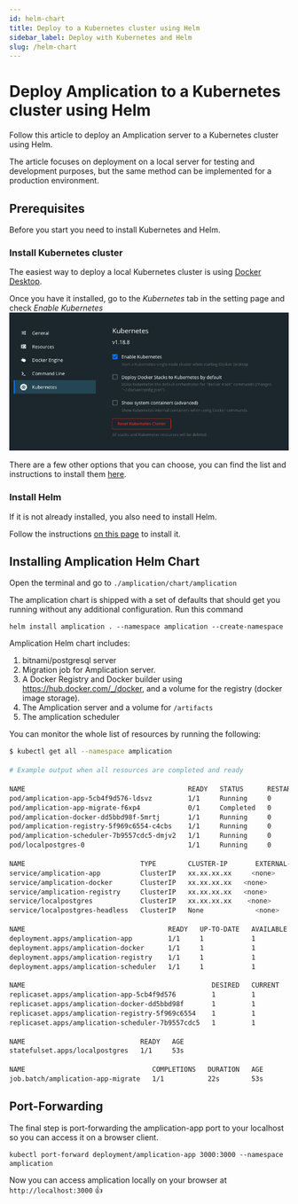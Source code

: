 ```yaml
---
id: helm-chart
title: Deploy to a Kubernetes cluster using Helm
sidebar_label: Deploy with Kubernetes and Helm
slug: /helm-chart
---
```


# Deploy Amplication to a Kubernetes cluster using Helm

Follow this article to deploy an Amplication server to a Kubernetes cluster using Helm.

The article focuses on deployment on a local server for testing and development purposes, but the same method can be implemented for a production environment.

## Prerequisites

Before you start you need to install Kubernetes and Helm.

### Install Kubernetes cluster

The easiest way to deploy a local Kubernetes cluster is using [Docker Desktop](https://www.docker.com/products/docker-desktop).

Once you have it installed, go to the _Kubernetes_ tab in the setting page and check _Enable Kubernetes_
![enable Kubernetes](./assets/helm-chart/enable-kubernetes.png)

There are a few other options that you can choose, you can find the list and instructions to install them [here](https://kubernetes.io/docs/tasks/tools).

### Install Helm

If it is not already installed, you also need to install Helm.

Follow the instructions [on this page](https://helm.sh/docs/intro/install/) to install it.

## Installing Amplication Helm Chart

Open the terminal and go to `./amplication/chart/amplication`

The amplication chart is shipped with a set of defaults that should get you running without any additional configuration.
Run this command

```
helm install amplication . --namespace amplication --create-namespace
```

Amplication Helm chart includes:

1. bitnami/postgresql server
2. Migration job for Amplication server.
3. A Docker Registry and Docker builder using https://hub.docker.com/_/docker, and a volume for the registry (docker image storage).
4. The Amplication server and a volume for `/artifacts`
5. The amplication scheduler

You can monitor the whole list of resources by running the following:

```sh
$ kubectl get all --namespace amplication

# Example output when all resources are completed and ready

NAME                                         READY   STATUS      RESTARTS   AGE
pod/amplication-app-5cb4f9d576-ldsvz         1/1     Running     0          53s
pod/amplication-app-migrate-f6xp4            0/1     Completed   0          53s
pod/amplication-docker-dd5bbd98f-5mrtj       1/1     Running     0          53s
pod/amplication-registry-5f969c6554-c4cbs    1/1     Running     0          53s
pod/amplication-scheduler-7b9557cdc5-dmjv2   1/1     Running     0          53s
pod/localpostgres-0                          1/1     Running     0          53s

NAME                             TYPE        CLUSTER-IP       EXTERNAL-IP   PORT(S)    AGE
service/amplication-app          ClusterIP   xx.xx.xx.xx     <none>        3000/TCP   53s
service/amplication-docker       ClusterIP   xx.xx.xx.xx   <none>        2375/TCP   53s
service/amplication-registry     ClusterIP   xx.xx.xx.xx   <none>        5000/TCP   53s
service/localpostgres            ClusterIP   xx.xx.xx.xx    <none>        5432/TCP   53s
service/localpostgres-headless   ClusterIP   None             <none>        5432/TCP   53s

NAME                                    READY   UP-TO-DATE   AVAILABLE   AGE
deployment.apps/amplication-app         1/1     1            1           53s
deployment.apps/amplication-docker      1/1     1            1           53s
deployment.apps/amplication-registry    1/1     1            1           53s
deployment.apps/amplication-scheduler   1/1     1            1           53s

NAME                                               DESIRED   CURRENT   READY   AGE
replicaset.apps/amplication-app-5cb4f9d576         1         1         1       53s
replicaset.apps/amplication-docker-dd5bbd98f       1         1         1       53s
replicaset.apps/amplication-registry-5f969c6554    1         1         1       53s
replicaset.apps/amplication-scheduler-7b9557cdc5   1         1         1       53s

NAME                             READY   AGE
statefulset.apps/localpostgres   1/1     53s

NAME                                COMPLETIONS   DURATION   AGE
job.batch/amplication-app-migrate   1/1           22s        53s
```

## Port-Forwarding

The final step is port-forwarding the amplication-app port to your localhost so you can access it on a browser client.

```
kubectl port-forward deployment/amplication-app 3000:3000 --namespace amplication
```

Now you can access amplication locally on your browser at `http://localhost:3000` 👍
